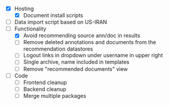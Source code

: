 - [x] Hosting
  - [x] Document install scripts
- [ ] Data import script based on US-IRAN
- [ ] Functionality
  - [X] Avoid recommending source ann/doc in results
  - [ ] Remove deleted annotations and documents from the recommendation datastores
  - [ ] Logout links in dropdown under username in upper right
  - [ ] Single archive, name included in templates
  - [ ] Remove "recommended documents" view
- [ ] Code
  - [ ] Frontend cleanup
  - [ ] Backend cleanup
  - [ ] Merge multiple packages
